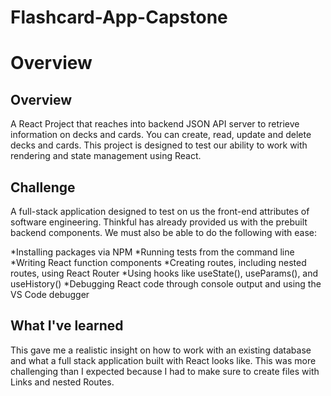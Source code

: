 # Flashcard-App-Capstone

# Overview

## Overview
A React Project that reaches into backend JSON API server to retrieve information on decks and cards. You can create, read, update and delete decks and cards. This project is designed to test our ability to work with rendering and state management using React. 

## Challenge
A full-stack application designed to test on us the front-end attributes of software engineering. Thinkful has already provided us with the prebuilt backend components. We must also be able to do the following with ease:

*Installing packages via NPM
*Running tests from the command line
*Writing React function components
*Creating routes, including nested routes, using React Router
*Using hooks like useState(), useParams(), and useHistory()
*Debugging React code through console output and using the VS Code debugger

## What I've learned 
This gave me a realistic insight on how to work with an existing database and what a full stack application built with React looks like. This was more challenging than I expected because I had to make sure to create files with Links and nested Routes. 
